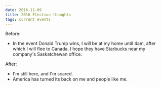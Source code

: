 ```yaml
---
date: 2016-11-09
title: 2016 Election thoughts
tags: current events
---
```


Before:

*   In the event Donald Trump wins, I will be at my home until 4am, after which I will flee to Canada. I hope they have Starbucks near my company's Saskatchewan office.

After:

*   I'm still here, and I'm scared.
*   America has turned its back on me and people like me.
